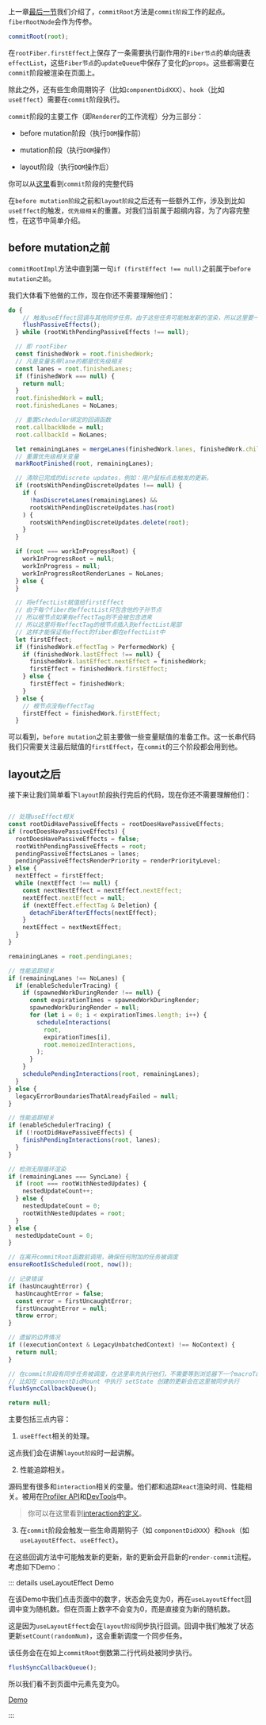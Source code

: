 上一章[最后一节](../process/completeWork.html#流程结尾)我们介绍了，`commitRoot`方法是`commit阶段`工作的起点。`fiberRootNode`会作为传参。

```js
commitRoot(root);
```

在`rootFiber.firstEffect`上保存了一条需要执行副作用的`Fiber节点`的单向链表`effectList`，这些`Fiber节点`的`updateQueue`中保存了变化的`props`。这些都需要在`commit`阶段被渲染在页面上。

除此之外，还有些生命周期钩子（比如`componentDidXXX`）、`hook`（比如`useEffect`）需要在`commit`阶段执行。

`commit`阶段的主要工作（即`Renderer`的工作流程）分为三部分：

- before mutation阶段（执行`DOM`操作前）

- mutation阶段（执行`DOM`操作）

- layout阶段（执行`DOM`操作后）

你可以从[这里](https://github.com/facebook/react/blob/1fb18e22ae66fdb1dc127347e169e73948778e5a/packages/react-reconciler/src/ReactFiberWorkLoop.new.js#L2001)看到`commit`阶段的完整代码

在`before mutation阶段`之前和`layout阶段`之后还有一些额外工作，涉及到比如`useEffect`的触发，`优先级相关`的重置。对我们当前属于超纲内容，为了内容完整性，在这节中简单介绍。



## before mutation之前

`commitRootImpl`方法中直到第一句`if (firstEffect !== null)`之前属于`before mutation之前`。

我们大体看下他做的工作，现在你还不需要理解他们：

```js
do {
    // 触发useEffect回调与其他同步任务。由于这些任务可能触发新的渲染，所以这里要一直遍历执行直到没有任务
    flushPassiveEffects();
  } while (rootWithPendingPassiveEffects !== null);

  // 即 rootFiber
  const finishedWork = root.finishedWork;
  // 凡是变量名带lane的都是优先级相关
  const lanes = root.finishedLanes;
  if (finishedWork === null) {
    return null;
  }
  root.finishedWork = null;
  root.finishedLanes = NoLanes;

  // 重置Scheduler绑定的回调函数
  root.callbackNode = null;
  root.callbackId = NoLanes;

  let remainingLanes = mergeLanes(finishedWork.lanes, finishedWork.childLanes);
  // 重置优先级相关变量
  markRootFinished(root, remainingLanes);

  // 清除已完成的discrete updates，例如：用户鼠标点击触发的更新。
  if (rootsWithPendingDiscreteUpdates !== null) {
    if (
      !hasDiscreteLanes(remainingLanes) &&
      rootsWithPendingDiscreteUpdates.has(root)
    ) {
      rootsWithPendingDiscreteUpdates.delete(root);
    }
  }

  if (root === workInProgressRoot) {
    workInProgressRoot = null;
    workInProgress = null;
    workInProgressRootRenderLanes = NoLanes;
  } else {
  }

  // 将effectList赋值给firstEffect
  // 由于每个fiber的effectList只包含他的子孙节点
  // 所以根节点如果有effectTag则不会被包含进来
  // 所以这里将有effectTag的根节点插入到effectList尾部
  // 这样才能保证有effect的fiber都在effectList中
  let firstEffect;
  if (finishedWork.effectTag > PerformedWork) {
    if (finishedWork.lastEffect !== null) {
      finishedWork.lastEffect.nextEffect = finishedWork;
      firstEffect = finishedWork.firstEffect;
    } else {
      firstEffect = finishedWork;
    }
  } else {
    // 根节点没有effectTag
    firstEffect = finishedWork.firstEffect;
  }
```

可以看到，`before mutation`之前主要做一些变量赋值的准备工作。这一长串代码我们只需要关注最后赋值的`firstEffect`，在`commit`的三个阶段都会用到他。

## layout之后

接下来让我们简单看下`layout`阶段执行完后的代码，现在你还不需要理解他们：

```js

// 处理useEffect相关
const rootDidHavePassiveEffects = rootDoesHavePassiveEffects;
if (rootDoesHavePassiveEffects) {
  rootDoesHavePassiveEffects = false;
  rootWithPendingPassiveEffects = root;
  pendingPassiveEffectsLanes = lanes;
  pendingPassiveEffectsRenderPriority = renderPriorityLevel;
} else {
  nextEffect = firstEffect;
  while (nextEffect !== null) {
    const nextNextEffect = nextEffect.nextEffect;
    nextEffect.nextEffect = null;
    if (nextEffect.effectTag & Deletion) {
      detachFiberAfterEffects(nextEffect);
    }
    nextEffect = nextNextEffect;
  }
}

remainingLanes = root.pendingLanes;

// 性能追踪相关
if (remainingLanes !== NoLanes) {
  if (enableSchedulerTracing) {
    if (spawnedWorkDuringRender !== null) {
      const expirationTimes = spawnedWorkDuringRender;
      spawnedWorkDuringRender = null;
      for (let i = 0; i < expirationTimes.length; i++) {
        scheduleInteractions(
          root,
          expirationTimes[i],
          root.memoizedInteractions,
        );
      }
    }
    schedulePendingInteractions(root, remainingLanes);
  }
} else {
  legacyErrorBoundariesThatAlreadyFailed = null;
}

// 性能追踪相关
if (enableSchedulerTracing) {
  if (!rootDidHavePassiveEffects) {
    finishPendingInteractions(root, lanes);
  }
}

// 检测无限循环渲染
if (remainingLanes === SyncLane) {
  if (root === rootWithNestedUpdates) {
    nestedUpdateCount++;
  } else {
    nestedUpdateCount = 0;
    rootWithNestedUpdates = root;
  }
} else {
  nestedUpdateCount = 0;
}

// 在离开commitRoot函数前调用，确保任何附加的任务被调度
ensureRootIsScheduled(root, now());

// 记录错误
if (hasUncaughtError) {
  hasUncaughtError = false;
  const error = firstUncaughtError;
  firstUncaughtError = null;
  throw error;
}

// 遗留的边界情况
if ((executionContext & LegacyUnbatchedContext) !== NoContext) {
  return null;
}

// 在commit阶段有同步任务被调度，在这里率先执行他们，不需要等到浏览器下一个macroTask
// 比如在 componentDidMount 中执行 setState 创建的更新会在这里被同步执行
flushSyncCallbackQueue();

return null;
```

主要包括三点内容：

1. `useEffect`相关的处理。

这点我们会在讲解`layout阶段`时一起讲解。

2. 性能追踪相关。

源码里有很多和`interaction`相关的变量。他们都和追踪`React`渲染时间、性能相关。被用在[Profiler API](https://reactjs.bootcss.com/docs/profiler.html)和[DevTools](https://github.com/facebook/react-devtools/pull/1069)中。

> 你可以在这里看到[interaction的定义](https://gist.github.com/bvaughn/8de925562903afd2e7a12554adcdda16#overview)。

3. 在`commit`阶段会触发一些生命周期钩子（如 `componentDidXXX`）和`hook`（如`useLayoutEffect`、`useEffect`）。

在这些回调方法中可能触发新的更新，新的更新会开启新的`render-commit`流程。考虑如下Demo：

::: details useLayoutEffect Demo

在该Demo中我们点击页面中的数字，状态会先变为0，再在`useLayoutEffect`回调中变为随机数。但在页面上数字不会变为0，而是直接变为新的随机数。

这是因为`useLayoutEffect`会在`layout阶段`同步执行回调。回调中我们触发了状态更新`setCount(randomNum)`，这会重新调度一个同步任务。

该任务会在在如上`commitRoot`倒数第二行代码处被同步执行。

```js
flushSyncCallbackQueue();
```

所以我们看不到页面中元素先变为0。

[Demo](https://code.h5jun.com/vazos/edit?html,js,output)

:::